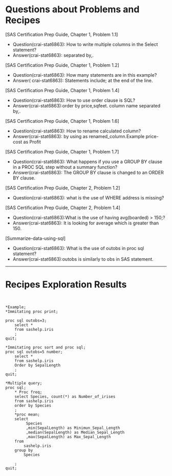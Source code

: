 
# Questions about Problems and Recipes

[SAS Certification Prep Guide, Chapter 1, Problem 1.1]
* Question(crai-stat6863): How to write multiple columns in the Select statement?
* Answer(crai-stat6863): separated by,.

[SAS Certification Prep Guide, Chapter 1, Problem 1.2]
* Question(crai-stat6863): How many statements are in this example?
* Answer( crai-stat6863): Statements include; at the end of the line.

[SAS Certification Prep Guide, Chapter 1, Problem 1.4]
* Question(crai-stat6863): How to use order clause is SQL?
* Answer(crai-stat6863):order by price,sqfeet. column name separated by,.

[SAS Certification Prep Guide, Chapter 1, Problem 1.6]
* Question(crai-stat6863): How to rename calculated column?
* Answer(crai-stat6863): by using as renamed_column.Example price-cost as Profit 

[SAS Certification Prep Guide, Chapter 1, Problem 1.7]
* Question(crai-stat6863): What happens if you use a GROUP BY clause in a PROC SQL step without a summary function? 
* Answer(crai-stat6863): The GROUP BY clause is changed to an ORDER BY clause. 

[SAS Certification Prep Guide, Chapter 2, Problem 1.2]
* Question(crai-stat6863): what is the use of WHERE address is missing? 

[SAS Certification Prep Guide, Chapter 2, Problem 1.4]
* Question(crai-stat6863):What is the use of having avg(boarded) > 150;?
* Answer(crai-stat6863): It is looking for average which is greater than 150.

[Summarize-data-using-sql]
* Question(crai-stat6863): What is the use of outobs in proc sql statement?
* Answer(crai-stat6863):outobs is similarly to obs in SAS statement.


***


# Recipes Exploration Results


```


*Example;
*Immitating proc print;

proc sql outobs=3;
	select *
	from sashelp.iris
	;
quit;

*Immitating proc sort and proc sql;
proc sql outobs=5 number;
	select *
	from sashelp.iris
	Order by SepalLength
	;
quit;

*Multiple query;
proc sql;
	* Proc freq;
	select Species, count(*) as Number_of_irises
	from sashelp.iris
	order by Species 
	;
	*proc mean;
	select 
		 Species 
		 ,min(SepalLength) as Minimun_Sepal_Length
		 ,median(SepalLength) as Median_Sepal_Length
		 ,max(SepalLength) as Max_Sepal_Length 
	from 
		sashelp.iris
	group by 
		Species

	;
quit;



```
